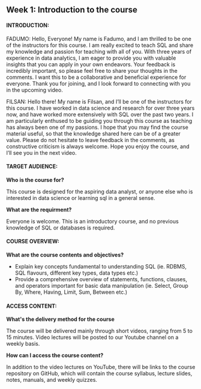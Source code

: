 <h2>Week 1: Introduction to the course</h2>

<h4>INTRODUCTION:</h4>
<p>FADUMO: Hello, Everyone! My name is Fadumo, and I am thrilled to be one of the instructors for this course. I am really excited to teach SQL and share my knowledge and passion for teaching with all of you. With three years of experience in data analytics, I am eager to provide you with valuable insights that you can apply in your own endeavors. Your feedback is incredibly important, so please feel free to share your thoughts in the comments. I want this to be a collaborative and beneficial experience for everyone. Thank you for joining, and I look forward to connecting with you in the upcoming video.</p>
<p>FILSAN: Hello there! My name is Filsan, and I’ll be one of the instructors for this course. I have worked in data science and research for over three years now, and have worked more extensively with SQL over the past two years. I am particularly enthused to be guiding you through this course as teaching has always been one of my passions. I hope that you may find the course material useful, so that the knowledge shared here can be of a greater value. Please do not hesitate to leave feedback in the comments, as constructive criticism is always welcome. Hope you enjoy the course, and I’ll see you in the next video.</p>

<h4>TARGET AUDIENCE:</h4>
<b>Who is the course for?</b>
<p>This course is designed for the aspiring data analyst, or anyone else who is interested in data science or learning sql in a general sense.</p>
<b>What are the requirment?</b>
<p>Everyone is welcome. This is an introductory course, and no previous knowledge of SQL or databases is required.</p>

<h4>COURSE OVERVIEW:</h4>
<b>What are the course contents and objectives?</b>
<ul><li>Explain key concepts fundamental to understanding SQL (ie. RDBMS, SQL flavours, different key types, data types etc.)</li>
<li>Provide a comprehensive overview of statements, functions, clauses, and operators important for basic data manipulation (ie. Select, Group By, Where, Having, Limit, Sum, Between etc.)</li></ul>

<h4>ACCESS CONTENT:</h4>
<b> What's the delivery method for the course</b>
<p>The course will be delivered mainly through short videos, ranging from 5 to 15 minutes. Video lectures will be posted to our Youtube channel on a weekly basis.</p>
<b>How can I access the course content?</b>
<p>In addition to the video lectures on YouTube, there will be links to the course repository on GitHub, which will contain the course syllabus, lecture slides, notes, manuals, and weekly quizzes.</p>

